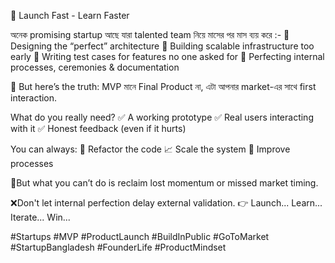 🚀 Launch Fast - Learn Faster

অনেক promising startup আছে যারা talented team নিয়ে মাসের পর মাস ব্যয় করে :-
🔸 Designing the “perfect” architecture
🔸 Building scalable infrastructure too early
🔸 Writing test cases for features no one asked for
🔸 Perfecting internal processes, ceremonies & documentation

📌 But here’s the truth:
 MVP মানে Final Product না, এটা আপনার market-এর সাথে first interaction.

What do you really need?
✅ A working prototype
✅ Real users interacting with it
✅ Honest feedback (even if it hurts)

You can always:
🔧 Refactor the code
📈 Scale the system
🔄 Improve processes

📌But what you can’t do is reclaim lost momentum or missed market timing.

❌Don't let internal perfection delay external validation.
👉 Launch... Learn... Iterate... Win...

#Startups #MVP #ProductLaunch #BuildInPublic #GoToMarket #StartupBangladesh #FounderLife #ProductMindset
